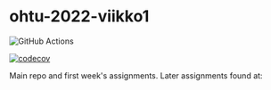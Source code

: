 # ohtu-2022-viikko1

![GitHub Actions](https://github.com/sanikemppainen/ohtu-2022-viikko1/workflows/CI/badge.svg)

[![codecov](https://codecov.io/gh/sanikemppainen/ohtu-2022-viikko1/branch/main/graph/badge.svg?token=PLOM1AS8GZ)](https://codecov.io/gh/sanikemppainen/ohtu-2022-viikko1)

Main repo and first week's assignments. Later assignments found at: 
